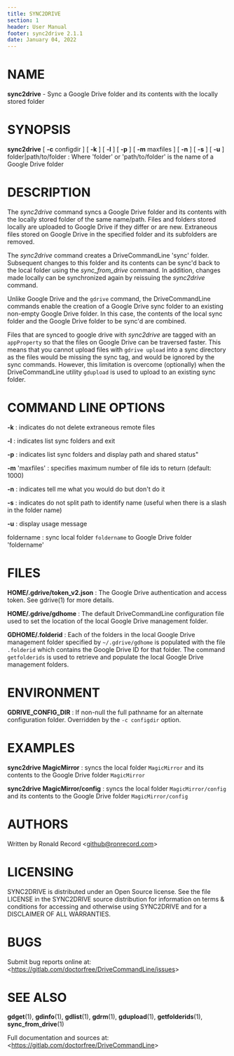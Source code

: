 ```yaml
---
title: SYNC2DRIVE
section: 1
header: User Manual
footer: sync2drive 2.1.1
date: January 04, 2022
---
```

# NAME
**sync2drive** - Sync a Google Drive folder and its contents with the locally stored folder

# SYNOPSIS
**sync2drive** [ **-c** configdir ] [ **-k** ] [ **-l** ] [ **-p** ] [ **-m** maxfiles ] [ **-n** ] [ **-s** ] [ **-u** ] folder|path/to/folder
: Where 'folder' or 'path/to/folder' is the name of a Google Drive folder

# DESCRIPTION
The *sync2drive* command syncs a Google Drive folder and its contents with the
locally stored folder of the same name/path. Files and folders stored locally
are uploaded to Google Drive if they differ or are new. Extraneous files stored
on Google Drive in the specified folder and its subfolders are removed.

The *sync2drive* command creates a DriveCommandLine 'sync' folder. Subsequent
changes to this folder and its contents can be sync'd back to the local folder
using the *sync_from_drive* command. In addition, changes made locally can be
synchronized again by reissuing the *sync2drive* command.

Unlike Google Drive and the `gdrive` command, the DriveCommandLine commands
enable the creation of a Google Drive sync folder to an existing non-empty
Google Drive folder. In this case, the contents of the local sync folder
and the Google Drive folder to be sync'd are combined.

Files that are synced to google drive with *sync2drive* are tagged with an
`appProperty` so that the files on Google Drive can be traversed faster.
This means that you cannot upload files with `gdrive upload` into
a sync directory as the files would be missing the sync tag, and would be
ignored by the sync commands. However, this limitation is overcome
(optionally) when the DriveCommandLine utility `gdupload` is used to
upload to an existing sync folder.

# COMMAND LINE OPTIONS
**-k**
: indicates do not delete extraneous remote files

**-l**
: indicates list sync folders and exit

**-p**
: indicates list sync folders and display path and shared status"

**-m** 'maxfiles'
: specifies maximum number of file ids to return (default: 1000)

**-n**
: indicates tell me what you would do but don't do it

**-s**
: indicates do not split path to identify name (useful when there is a slash in the folder name)

**-u**
: display usage message

foldername
: sync local folder `foldername` to Google Drive folder 'foldername'

# FILES
**HOME/.gdrive/token_v2.json**
: The Google Drive authentication and access token. See gdrive(1) for more details.

**HOME/.gdrive/gdhome**
: The default DriveCommandLine configuration file used to set the location of
the local Google Drive management folder.

**GDHOME/.folderid**
: Each of the folders in the local Google Drive management folder specified by
`~/.gdrive/gdhome` is populated with the file `.folderid` which contains the
Google Drive ID for that folder. The command `getfolderids` is used to retrieve
and populate the local Google Drive management folders.

# ENVIRONMENT
**GDRIVE_CONFIG_DIR**
: If non-null the full pathname for an alternate configuration folder.
Overridden by the `-c configdir` option.

# EXAMPLES
**sync2drive MagicMirror**
: syncs the local folder `MagicMirror` and its contents to the Google Drive folder `MagicMirror`

**sync2drive MagicMirror/config**
: syncs the local folder `MagicMirror/config` and its contents to the Google Drive folder `MagicMirror/config`

# AUTHORS
Written by Ronald Record &lt;github@ronrecord.com&gt;

# LICENSING
SYNC2DRIVE is distributed under an Open Source license.
See the file LICENSE in the SYNC2DRIVE source distribution
for information on terms &amp; conditions for accessing and
otherwise using SYNC2DRIVE and for a DISCLAIMER OF ALL WARRANTIES.

# BUGS
Submit bug reports online at: &lt;https://gitlab.com/doctorfree/DriveCommandLine/issues&gt;

# SEE ALSO
**gdget**(1), **gdinfo**(1), **gdlist**(1), **gdrm**(1), **gdupload**(1), **getfolderids**(1), **sync_from_drive**(1)

Full documentation and sources at: &lt;https://gitlab.com/doctorfree/DriveCommandLine&gt;


